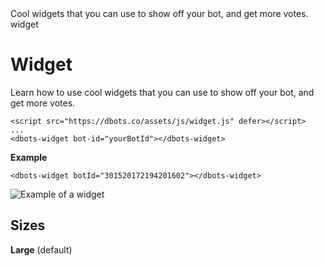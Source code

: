 <title>Widget</title>
<description>Cool widgets that you can use to show off your bot, and get more votes.</description>
<url>widget</url>

# Widget
Learn how to use cool widgets that you can use to show off your bot, and get more votes.

```
<script src="https://dbots.co/assets/js/widget.js" defer></script>
...
<dbots-widget bot-id="yourBotId"></dbots-widget>
```

**Example**
```
<dbots-widget botId="301520172194201602"></dbots-widget>
```

![Example of a widget](')

## Sizes
**Large** (default)
